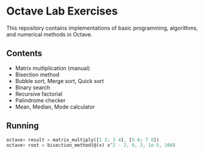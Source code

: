 # Octave Lab Exercises

This repository contains implementations of basic programming, algorithms, and numerical methods in Octave.

## Contents
- Matrix multiplication (manual)
- Bisection method
- Bubble sort, Merge sort, Quick sort
- Binary search
- Recursive factorial
- Palindrome checker
- Mean, Median, Mode calculator

## Running
```octave
octave> result = matrix_multiply([1 2; 3 4], [5 6; 7 8])
octave> root = bisection_method(@(x) x^2 - 2, 0, 2, 1e-5, 100)
